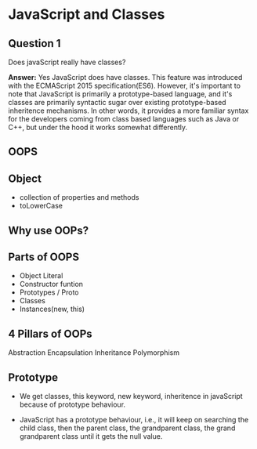# JavaScript and Classes

## Question 1

Does javaScript really have classes?

**Answer:**
Yes JavaScript does have classes. This feature was introduced with the ECMAScript 2015 specification(ES6). However, it's important to note that JavaScript is primarily a prototype-based language, and it's classes are primarily syntactic sugar over existing prototype-based inheritence mechanisms. In other words, it provides a more familiar
syntax for the developers coming from class based languages such as Java or C++, but under the hood it works somewhat differently.

## OOPS

## Object

- collection of properties and methods
- toLowerCase

## Why use OOPs?

## Parts of OOPS

- Object Literal
- Constructor funtion
- Prototypes / Proto
- Classes
- Instances(new, this)

## 4 Pillars of OOPs

Abstraction
Encapsulation
Inheritance
Polymorphism

## Prototype

- We get classes, this keyword, new keyword, inheritence in javaScript because of prototype behaviour.

- JavaScript has a prototype behaviour, i.e., it will keep on searching the child class, then the parent class, the grandparent class, the grand grandparent class until it gets the null value.

